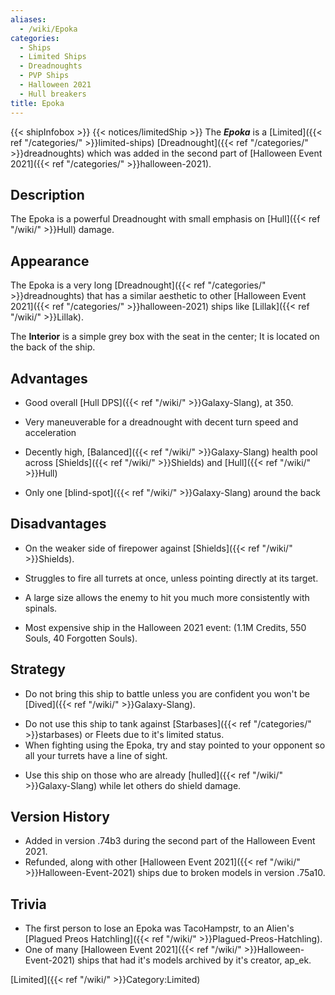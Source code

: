 ```yaml
---
aliases:
  - /wiki/Epoka
categories:
  - Ships
  - Limited Ships
  - Dreadnoughts
  - PVP Ships
  - Halloween 2021
  - Hull breakers
title: Epoka
---
```


{{< shipInfobox >}} {{< notices/limitedShip >}} The **_Epoka_** is a [Limited]({{< ref "/categories/" >}}limited-ships) [Dreadnought]({{< ref "/categories/" >}}dreadnoughts) which was added in the second part of [Halloween Event 2021]({{< ref "/categories/" >}}halloween-2021).

## Description

The Epoka is a powerful Dreadnought with small emphasis on [Hull]({{< ref "/wiki/" >}}Hull) damage.

## Appearance

The Epoka is a very long [Dreadnought]({{< ref "/categories/" >}}dreadnoughts) that has a similar aesthetic to other [Halloween Event 2021]({{< ref "/categories/" >}}halloween-2021) ships like [Lillak]({{< ref "/wiki/" >}}Lillak).

The **Interior** is a simple grey box with the seat in the center; It is located on the back of the ship.

## Advantages

- Good overall [Hull DPS]({{< ref "/wiki/" >}}Galaxy-Slang), at 350.

<!-- -->

- Very maneuverable for a dreadnought with decent turn speed and acceleration

<!-- -->

- Decently high, [Balanced]({{< ref "/wiki/" >}}Galaxy-Slang) health pool across [Shields]({{< ref "/wiki/" >}}Shields) and [Hull]({{< ref "/wiki/" >}}Hull)

<!-- -->

- Only one [blind-spot]({{< ref "/wiki/" >}}Galaxy-Slang) around the back

## Disadvantages

- On the weaker side of firepower against [Shields]({{< ref "/wiki/" >}}Shields).

<!-- -->

- Struggles to fire all turrets at once, unless pointing directly at its target.

<!-- -->

- A large size allows the enemy to hit you much more consistently with spinals.

<!-- -->

- Most expensive ship in the Halloween 2021 event: (1.1M Credits, 550 Souls, 40 Forgotten Souls).

## Strategy

- Do not bring this ship to battle unless you are confident you won't be [Dived]({{< ref "/wiki/" >}}Galaxy-Slang).

<!-- -->

- Do not use this ship to tank against [Starbases]({{< ref "/categories/" >}}starbases) or Fleets due to it's limited status.
- When fighting using the Epoka, try and stay pointed to your opponent so all your turrets have a line of sight.

<!-- -->

- Use this ship on those who are already [hulled]({{< ref "/wiki/" >}}Galaxy-Slang) while let others do shield damage.

## Version History

- Added in version .74b3 during the second part of the Halloween Event 2021.
- Refunded, along with other [Halloween Event 2021]({{< ref "/wiki/" >}}Halloween-Event-2021) ships due to broken models in version .75a10.

## Trivia

- The first person to lose an Epoka was TacoHampstr, to an Alien's [Plagued Preos Hatchling]({{< ref "/wiki/" >}}Plagued-Preos-Hatchling).
- One of many [Halloween Event 2021]({{< ref "/wiki/" >}}Halloween-Event-2021) ships that had it's models archived by it's creator, ap_ek.

[Limited]({{< ref "/wiki/" >}}Category:Limited)
